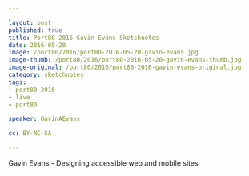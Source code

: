 ```yaml
---

layout: post
published: true
title: Port80 2016 Gavin Evans Sketchnotes
date: 2016-05-20
image: /port80/2016/port80-2016-05-20-gavin-evans.jpg
image-thumb: /port80/2016/port80-2016-05-20-gavin-evans-thumb.jpg
image-original: /port80/2016/port80-2016-gavin-evans-original.jpg
category: sketchnotes
tags:
- port80-2016
- live
- port80

speaker: GavinAEvans

cc: BY-NC-SA

---
```


Gavin Evans - Designing accessible web and mobile sites

